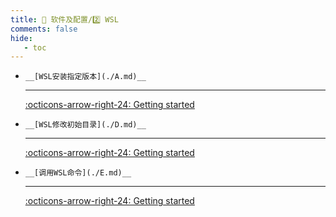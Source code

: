 ```yaml
---
title: 🎀 软件及配置/2️⃣ WSL
comments: false
hide:
   - toc
---
```


<div class="grid cards index-info" markdown>

-     __[WSL安装指定版本](./A.md)__

	---

	

	

	[:octicons-arrow-right-24: Getting started](./A.md)

-     __[WSL修改初始目录](./D.md)__

	---

	

	

	[:octicons-arrow-right-24: Getting started](./D.md)

-     __[调用WSL命令](./E.md)__

	---

	

	

	[:octicons-arrow-right-24: Getting started](./E.md)

</div>